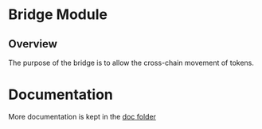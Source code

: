 # Bridge Module

## Overview
The purpose of the bridge is to allow the cross-chain movement of tokens.  

# Documentation
More documentation is kept in the [doc folder](doc/bridge.md)


